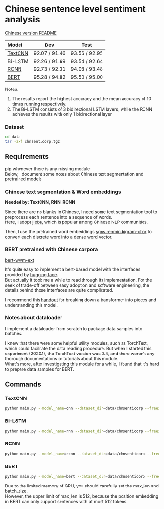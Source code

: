 # Chinese sentence level sentiment analysis
[Chinese version README](README-zh.md)

|Model|Dev|Test|
|:---|:---:|:---:|
|[TextCNN](https://aclanthology.org/D14-1181/)                          | 92.07 / 91.46 | 93.56 / 92.95 |
|Bi-LSTM                                                                | 92.26 / 91.69 | 93.54 / 92.64 |
|[RCNN](https://www.aaai.org/ocs/index.php/AAAI/AAAI15/paper/view/9745) | 92.73 / 92.31 | 94.08 / 93.48 |
|[BERT](https://aclanthology.org/N19-1423/)                             | 95.28 / 94.82 | 95.50 / 95.00 |

Notes:
1. The results report the highest accuracy and the mean accuracy of 10 times running respectively.
2. The Bi-LSTM consists of 3 bidirectional LSTM layers, while the RCNN achieves the results with only 1 bidirectional layer

### Dataset
```bash
cd data
tar -zxf chnsenticorp.tgz
```

## Requirements
pip whenever there is any missing module  
Below, I document some notes about Chinese text segmentation and pretrained models

### Chinese text segmentation & Word embeddings
__Needed by: TextCNN, RNN, RCNN__

Since there are no blanks in Chinese, I need some text segmentation tool to preprocess each sentence into a sequence of words.  
Here, I adopt [jieba](https://github.com/fxsjy/jieba), which is popular among Chinese NLP communities.  

Then, I use the pretrained word embeddings [sgns.renmin.bigram-char](https://github.com/Embedding/Chinese-Word-Vectors) to convert each discrete word into a dense word vector.

### BERT pretrained with Chinese corpora
[bert-wwm-ext](https://github.com/ymcui/Chinese-BERT-wwm)  

It's quite easy to implement a bert-based model with the interfaces provided by [hugging face](https://huggingface.co/).  
But actually it took me a while to read through its implementation. For the seek of trade-off between easy adoption and software engineering, the details behind those interfaces are quite complicated.  

I recommend this [handout](http://nlp.seas.harvard.edu/2018/04/03/attention.html) for breaking down a transformer into pieces and understanding this model.

### Notes about dataloader
I implement a dataloader from scratch to package data samples into batches.  

I knew that there were some helpful utility modules, such as TorchText, which could facilitate the data reading procedure.
But when I started this experiment (2020.1), the TorchText version was 0.4, and there weren't any thorough documentations or tutorials about this module.  
What's more, after investigating this module for a while, I found that it's hard to prepare data samples for BERT.


## Commands
### TextCNN
```bash
python main.py --model_name=cnn --dataset_dir=data/chnsenticorp --freeze=True --repeat=10 --epochs=100 --save_dir=.
```
### Bi-LSTM
```bash
python main.py --model_name=rnn --dataset_dir=data/chnsenticorp --freeze=True --include_length=True --repeat=10 --epochs=100 --save_dir=.
```
### RCNN
```bash
python main.py --model_name=rcnn --dataset_dir=data/chnsenticorp --freeze=True --include_length=True --repeat=10 --epochs=100 --save_dir=.
```
### BERT
```bash
python main.py --model_name=bert --dataset_dir=data/chnsenticorp --freeze=True --include_length=True --max_len=128 --batch_size=32 --repeat=10 --epochs=100 --save_dir=. 
```
Due to the limited memory of GPU, you should carefully set the max_len and batch_size.  
However, the upper limit of max_len is 512, because the position embedding in BERT can only support sentences with at most 512 tokens.